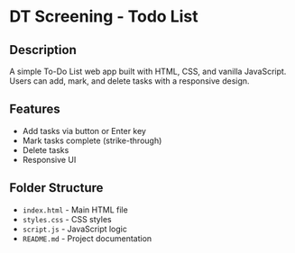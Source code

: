 # DT Screening - Todo List

## Description
A simple To-Do List web app built with HTML, CSS, and vanilla JavaScript. Users can add, mark, and delete tasks with a responsive design.

## Features
- Add tasks via button or Enter key
- Mark tasks complete (strike-through)
- Delete tasks
- Responsive UI

## Folder Structure
- `index.html` - Main HTML file
- `styles.css` - CSS styles
- `script.js` - JavaScript logic
- `README.md` - Project documentation
